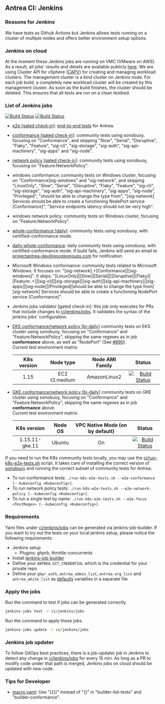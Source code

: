 ## Antrea CI: Jenkins

### Reasons for Jenkins
We have tests as Github Actions but Jenkins allows tests running on a cluster of
multiple nodes and offers better environment setup options.

### Jenkins on cloud
At the moment these Jenkins jobs are running on VMC (VMware on AWS). As a
result, all jobs' results and details are available publicly
[here](https://jenkins.antrea-ci.rocks/). We are using Cluster API for vSphere
([CAPV](https://github.com/kubernetes-sigs/cluster-api-provider-vsphere)) for
creating and managing workload clusters. The management cluster is a kind cluster
on Jenkins node. For each job build, a completely new workload cluster will be created
by this management cluster. As soon as the build finishes, the cluster
should be deleted. This ensures that all tests are run on a clean testbed.

### List of Jenkins jobs
[![Build Status](http://jenkins.antrea-ci.rocks/buildStatus/icon?job=cloud-antrea-eks-conformance-test-native&subject=EKS%20Conformance/NetworkPolicy)](http://jenkins.antrea-ci.rocks/view/cloud/job/cloud-antrea-eks-conformance-test-native/) [![Build Status](http://jenkins.antrea-ci.rocks/buildStatus/icon?job=cloud-antrea-gke-conformance-native&subject=GKE%20Conformance/NetworkPolicy%20)](http://jenkins.antrea-ci.rocks/view/cloud/job/cloud-antrea-gke-conformance-native/)
* [e2e [gated check-in]](https://jenkins.antrea-ci.rocks/job/antrea-e2e-for-pull-request/):
  [end-to-end tests](/test/e2e) for Antrea.
* [conformance [gated check-in]](https://jenkins.antrea-ci.rocks/job/antrea-conformance-for-pull-request/):
  community tests using sonobuoy, focusing on "Conformance", and skipping "Slow",
  "Serial", "Disruptive", "Flaky", "Feature", "sig-cli",
  "sig-storage", "sig-auth", "sig-api-machinery", "sig-apps" and "sig-node".
* [network policy [gated check-in]](https://jenkins.antrea-ci.rocks/job/antrea-networkpolicy-for-pull-request/):
  community tests using sonobuoy, focusing on "Feature:NetworkPolicy".
* windows conformance: community tests on Windows cluster, focusing on "Conformance|sig-windows" and "sig-network",
  and skipping "LinuxOnly", "Slow", "Serial", "Disruptive", "Flaky", "Feature", "sig-cli", "sig-storage", "sig-auth",
  "sig-api-machinery", "sig-apps", "sig-node", "Privileged", "should be able to change the type from", "[sig-network]
  Services should be able to create a functioning NodePort service [Conformance]", "Service endpoints latency should not
  be very high".
* windows network policy: community tests on Windows cluster, focusing on "Feature:NetworkPolicy".
* [whole-conformance [daily]](https://jenkins.antrea-ci.rocks/job/antrea-whole-conformance-for-pull-request/):
  community tests using sonobuoy, with certified-conformance mode.
* [daily-whole-conformance](https://jenkins.antrea-ci.rocks/job/antrea-daily-whole-conformance-for-period/):
  daily community tests using sonobuoy, with certified-conformance mode. If build fails, Jenkins will
  send an email to projectantrea-dev@googlegroups.com for notification.
* Microsoft Windows conformance: community tests related to Microsoft Windows.
  It focuses on: "[sig-network].+[Conformance]|[sig-windows]".
  It skips: "[LinuxOnly]|[Slow]|[Serial]|[Disruptive]|[Flaky]|[Feature:.+]|[sig-cli]|[sig-storage]|[sig-auth]|[sig-api-machinery]|[sig-apps]|[sig-node]|[Privileged]|should be able to change the type from|[sig-network] Services should be able to create a functioning NodePort service [Conformance]".
* Jenkins jobs validator [gated check-in]: this job only executes for PRs that include changes to
  [ci/jenkins/jobs](/ci/jenkins/jobs). It validates the syntax of the jenkins jobs'
  configuration.
* [EKS conformance/network policy [bi-daily]](http://jenkins.antrea-ci.rocks/view/cloud/job/cloud-antrea-eks-conformance-test-native/)
  community tests on EKS cluster using sonobuoy, focusing on "Conformance" and "Feature:NetworkPolicy", skipping the same regexes as in job __conformance__ above, as well as "NodePort" (See [#690](https://github.com/vmware-tanzu/antrea/issues/690)).\
  Current test environment matrix:
  
  |  K8s version |    Node type    |  Node AMI Family |  Status  |
  | :----------: | :-------------: | :--------------: | :------: |
  |     1.15     |  EC2 t3.medium  |   AmazonLinux2   |[![Build Status](http://jenkins.antrea-ci.rocks/buildStatus/icon?job=cloud-antrea-eks-conformance-test-native)](http://jenkins.antrea-ci.rocks/view/cloud/job/cloud-antrea-eks-conformance-test-native/)|
  
* [GKE conformance/network policy [bi-daily]](http://jenkins.antrea-ci.rocks/view/cloud/job/cloud-antrea-gke-conformance-native/)
  community tests on GKE cluster using sonobuoy, focusing on "Conformance" and "Feature:NetworkPolicy", skipping the same regexes as in job __conformance__ above.\
  Current test environment matrix:
    
  |  K8s version   |     Node OS     | VPC Native Mode (on by default) |  Status  | 
  | :------------: | :-------------: | :-----------------------------: |:-------: |
  | 1.15.11-gke.11 |     Ubuntu      |  On                             |[![Build Status](http://jenkins.antrea-ci.rocks/buildStatus/icon?job=cloud-antrea-gke-conformance-native)](http://jenkins.antrea-ci.rocks/view/cloud/job/cloud-antrea-gke-conformance-native/)|
  

If you need to run the K8s community tests locally, you may use the
[ci/run-k8s-e2e-tests.sh](/ci/run-k8s-e2e-tests.sh) script. It takes care of
installing the correct version of
[sonobuoy](https://github.com/vmware-tanzu/sonobuoy) and running the correct
subset of community tests for Antrea:
* To run conformance tests: `./run-k8s-e2e-tests.sh --e2e-conformance
  [--kubeconfig <Kubeconfig>]`.
* To run network policy tests: `./run-k8s-e2e-tests.sh --e2e-network-policy
  [--kubeconfig <Kubeconfig>]`.
* To run a single test by name: `./run-k8s-e2e-tests.sh --e2e-focus <TestRegex>
  [--kubeconfig <Kubeconfig>]`.

### Requirements
Yaml files under [ci/jenkins/jobs](/ci/jenkins/jobs) can be generated via
jenkins-job-builder. If you want to try out the tests on your local jenkins
setup, please notice the following requirements:
* Jenkins setup
  * Plugins: ghprb, throttle-concurrents
* Install
  [jenkins-job-builder](https://docs.openstack.org/infra/jenkins-job-builder/index.html)
* Define your `ANTREA_GIT_CREDENTIAL` which is the credential for your private
  repo
* Define your `ghpr_auth`, `antrea_admin_list`, `antrea_org_list` and
  `antrea_white_list` as
  [defaults](https://docs.openstack.org/infra/jenkins-job-builder/definition.html#defaults)
  variables in a separate file

### Apply the jobs
Run the command to test if jobs can be generated correctly.  
```bash
jenkins-jobs test -r ci/jenkins/jobs
```

Run the command to apply these jobs.  
```bash
jenkins-jobs update -r ci/jenkins/jobs
```

### Jenkins job updater
To follow GitOps best practices, there is a job-updater job in Jenkins to detect
any change in [ci/jenkins/jobs](/ci/jenkins/jobs) for every 15 min. As long as
a PR to modify code under that path is merged, Jenkins jobs on cloud should be
updated with new code.

### Tips for Developer
* [macro.yaml](/ci/jenkins/jobs/macros.yaml): Use "{{}}" instead of "{}" in "builder-list-tests" and "builder-conformance".